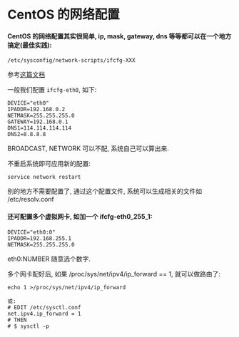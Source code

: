# CentOS 的网络配置

#### CentOS 的网络配置其实很简单, ip, mask, gateway, dns 等等都可以在一个地方搞定(最佳实践):

    /etc/sysconfig/network-scripts/ifcfg-XXX


参考[这篇文档](http://www.centos.org/docs/2/rhl-rg-en-7.2/ch-networkscripts.html)

一般我们配置 `ifcfg-eth0`, 如下:

    DEVICE="eth0"
    IPADDR=192.168.0.2
    NETMASK=255.255.255.0
    GATEWAY=192.168.0.1
    DNS1=114.114.114.114
    DNS2=8.8.8.8

BROADCAST, NETWORK 可以不配, 系统自己可以算出来.


不重启系统即可应用新的配置:

    service network restart


别的地方不需要配置了, 通过这个配置文件, 系统可以生成相关的文件如 /etc/resolv.conf


#### 还可配置多个虚拟网卡, 如加一个 ifcfg-eth0_255_1:

    DEVICE="eth0:0"
    IPADDR=192.168.255.1
    NETMASK=255.255.255.0

eth0:NUMBER 随意选个数字.

多个网卡配好后, 如果 /proc/sys/net/ipv4/ip_forward == 1, 就可以做路由了:
    
    echo 1 >/proc/sys/net/ipv4/ip_forward

    或:
    # EDIT /etc/sysctl.conf
    net.ipv4.ip_forward = 1
    # THEN
    # $ sysctl -p

